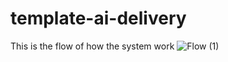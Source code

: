 # template-ai-delivery

This is the flow of how the system work
![Flow (1)](https://github.com/Stevani-Kecilin/template-ai-delivery/assets/164847087/63ebd5f3-2a0e-48b1-9f36-5f73d5e6e8eb)
